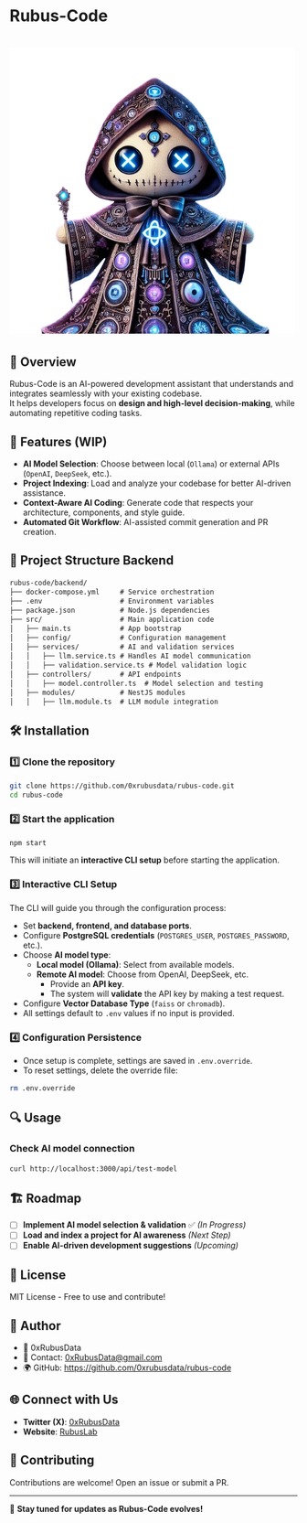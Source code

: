 # Rubus-Code

# ![0xRubusSage](./public/agents/0xRubusSage.png)

## 🚀 Overview
Rubus-Code is an AI-powered development assistant that understands and integrates seamlessly with your existing codebase.  
It helps developers focus on **design and high-level decision-making**, while automating repetitive coding tasks.

## 📌 Features (WIP)
- **AI Model Selection**: Choose between local (`Ollama`) or external APIs (`OpenAI`, `DeepSeek`, etc.).
- **Project Indexing**: Load and analyze your codebase for better AI-driven assistance.
- **Context-Aware AI Coding**: Generate code that respects your architecture, components, and style guide.
- **Automated Git Workflow**: AI-assisted commit generation and PR creation.

## 📂 Project Structure Backend
```
rubus-code/backend/
├── docker-compose.yml     # Service orchestration
├── .env                   # Environment variables
├── package.json           # Node.js dependencies
├── src/                   # Main application code
│   ├── main.ts            # App bootstrap
│   ├── config/            # Configuration management
│   ├── services/          # AI and validation services
│   │   ├── llm.service.ts # Handles AI model communication
│   │   ├── validation.service.ts # Model validation logic
│   ├── controllers/       # API endpoints
│   │   ├── model.controller.ts  # Model selection and testing
│   ├── modules/           # NestJS modules
│   │   ├── llm.module.ts  # LLM module integration
```

## 🛠️ Installation
### 1️⃣ Clone the repository
```bash
git clone https://github.com/0xrubusdata/rubus-code.git
cd rubus-code
```

### 2️⃣ Start the application
```bash
npm start
```
This will initiate an **interactive CLI setup** before starting the application.

### 3️⃣ Interactive CLI Setup
The CLI will guide you through the configuration process:
- Set **backend, frontend, and database ports**.
- Configure **PostgreSQL credentials** (`POSTGRES_USER`, `POSTGRES_PASSWORD`, etc.).
- Choose **AI model type**:
  - **Local model (Ollama)**: Select from available models.
  - **Remote AI model**: Choose from OpenAI, DeepSeek, etc.
    - Provide an **API key**.
    - The system will **validate** the API key by making a test request.
- Configure **Vector Database Type** (`faiss` or `chromadb`).
- All settings default to `.env` values if no input is provided.

### 4️⃣ Configuration Persistence
- Once setup is complete, settings are saved in `.env.override`.
- To reset settings, delete the override file:
```bash
rm .env.override
```

## 🔍 Usage
### Check AI model connection
```bash
curl http://localhost:3000/api/test-model
```

## 🏗️ Roadmap
- [ ] **Implement AI model selection & validation** ✅ *(In Progress)*
- [ ] **Load and index a project for AI awareness** *(Next Step)*
- [ ] **Enable AI-driven development suggestions** *(Upcoming)*

## 📜 License
MIT License - Free to use and contribute!

## 📝 **Author**
- 👤 0xRubusData 
- 📧 Contact: 0xRubusData@gmail.com
- 🌍 GitHub: https://github.com/0xrubusdata/rubus-code

## 🌐 Connect with Us
- **Twitter (X)**: [0xRubusData](https://x.com/Data0x88850)
- **Website**: [RubusLab](https://rubus-lab.vercel.app/)

## 🤝 Contributing
Contributions are welcome! Open an issue or submit a PR.

---
🚀 **Stay tuned for updates as Rubus-Code evolves!**
